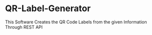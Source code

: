 # QR-Label-Generator
This Software Creates the QR Code Labels from the given Information Through REST API

